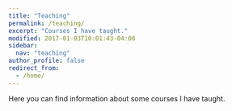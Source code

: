 ```yaml
---
title: "Teaching"
permalink: /teaching/
excerpt: "Courses I have taught."
modified: 2017-01-03T10:01:43-04:00
sidebar:
  nav: "teaching"
author_profile: false
redirect_from:
  - /home/
---
```

Here you can find information about some courses I have taught. 